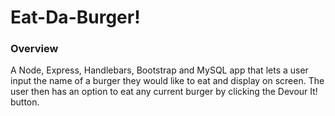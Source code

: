 # Eat-Da-Burger!

### Overview

A Node, Express, Handlebars, Bootstrap and MySQL app that lets a user input the name of a burger they would like to eat and display on screen.  The user then has an option to eat any current burger by clicking the Devour It! button.  

